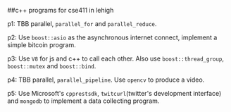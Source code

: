 ##c++ programs for cse411 in lehigh

p1: TBB parallel, `parallel_for` and `parallel_reduce`.

p2: Use `boost::asio` as the asynchronous internet connect, implement a simple bitcoin program.

p3: Use `V8` for js and c++ to call each other. Also use `boost::thread_group`, `boost::mutex` and `boost::bind`.

p4: TBB parallel, `parallel_pipeline`. Use `opencv` to produce a video.

p5: Use Microsoft's `cpprestsdk`, `twitcurl`(twitter's development interface) and `mongodb` to implement a data collecting program.